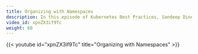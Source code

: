 ```yaml
---
title: Organizing with Namespaces 
description: In this episode of Kubernetes Best Practices, Sandeep Dinesh shows how to work with Namespaces and how they can help you manage your Kubernetes resources.
video_id: xpnZX3if9Tc
weight: 60
---
```


{{< youtube id="xpnZX3if9Tc" title="Organizing with Namespaces" >}}

